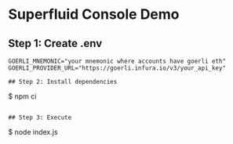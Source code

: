 # Superfluid Console Demo

## Step 1: Create .env
```
GOERLI_MNEMONIC="your mnemonic where accounts have goerli eth"
GOERLI_PROVIDER_URL="https://goerli.infura.io/v3/your_api_key"

## Step 2: Install dependencies

```
$ npm ci
```

## Step 3: Execute

```
$ node index.js
```
